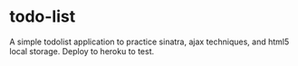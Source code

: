 todo-list
=========

A simple todolist application to practice sinatra, ajax techniques, and html5 local storage. Deploy to heroku to test.
